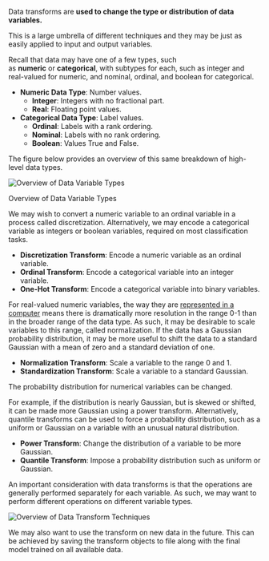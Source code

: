 Data transforms are **used to change the type or distribution of data variables.**

This is a large umbrella of different techniques and they may be just as easily applied to input and output variables.

Recall that data may have one of a few types, such as **numeric** or **categorical**, with subtypes for each, such as integer and real-valued for numeric, and nominal, ordinal, and boolean for categorical.

-   **Numeric Data Type**: Number values.
    -   **Integer**: Integers with no fractional part.
    -   **Real**: Floating point values.
-   **Categorical Data Type**: Label values.
    -   **Ordinal**: Labels with a rank ordering.
    -   **Nominal**: Labels with no rank ordering.
    -   **Boolean**: Values True and False.

The figure below provides an overview of this same breakdown of high-level data types.

![Overview of Data Variable Types](https://machinelearningmastery.com/wp-content/uploads/2020/06/Overview-of-Data-Variable-Types2.png)

Overview of Data Variable Types

We may wish to convert a numeric variable to an ordinal variable in a process called discretization. Alternatively, we may encode a categorical variable as integers or boolean variables, required on most classification tasks.

-   **Discretization Transform**: Encode a numeric variable as an ordinal variable.
-   **Ordinal Transform**: Encode a categorical variable into an integer variable.
-   **One-Hot Transform**: Encode a categorical variable into binary variables.

For real-valued numeric variables, the way they are [represented in a computer](https://en.wikipedia.org/wiki/Single-precision_floating-point_format) means there is dramatically more resolution in the range 0-1 than in the broader range of the data type. As such, it may be desirable to scale variables to this range, called normalization. If the data has a Gaussian probability distribution, it may be more useful to shift the data to a standard Gaussian with a mean of zero and a standard deviation of one.

-   **Normalization Transform**: Scale a variable to the range 0 and 1.
-   **Standardization Transform**: Scale a variable to a standard Gaussian.

The probability distribution for numerical variables can be changed.

For example, if the distribution is nearly Gaussian, but is skewed or shifted, it can be made more Gaussian using a power transform. Alternatively, quantile transforms can be used to force a probability distribution, such as a uniform or Gaussian on a variable with an unusual natural distribution.

-   **Power Transform**: Change the distribution of a variable to be more Gaussian.
-   **Quantile Transform**: Impose a probability distribution such as uniform or Gaussian.

An important consideration with data transforms is that the operations are generally performed separately for each variable. As such, we may want to perform different operations on different variable types.

![Overview of Data Transform Techniques](https://machinelearningmastery.com/wp-content/uploads/2020/06/Overview-of-Data-Transform-Techniques.png)

We may also want to use the transform on new data in the future. This can be achieved by saving the transform objects to file along with the final model trained on all available data.